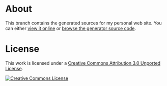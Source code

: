 # About

This branch contains the generated sources for my personal web site. You can either [view it online](http://4gtechno.github.io/) or [browse the generator source code](https://github.com/4gtechno/4gtechno.github.io/tree/source).

# License

This work is licensed under a [Creative Commons Attribution 3.0 Unported License](http://creativecommons.org/licenses/by/3.0/deed.en_US).

[![Creative Commons License](http://i.creativecommons.org/l/by/3.0/80x15.png)](http://creativecommons.org/licenses/by/3.0/deed.en_US)
